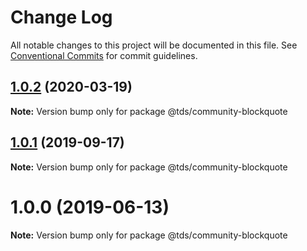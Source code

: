 # Change Log

All notable changes to this project will be documented in this file.
See [Conventional Commits](https://conventionalcommits.org) for commit guidelines.

## [1.0.2](https://github.com/telus/tds-community/compare/@tds/community-blockquote@1.0.1...@tds/community-blockquote@1.0.2) (2020-03-19)

**Note:** Version bump only for package @tds/community-blockquote





## [1.0.1](https://github.com/telus/tds-community/compare/@tds/community-blockquote@1.0.0...@tds/community-blockquote@1.0.1) (2019-09-17)

**Note:** Version bump only for package @tds/community-blockquote





# 1.0.0 (2019-06-13)

**Note:** Version bump only for package @tds/community-blockquote
